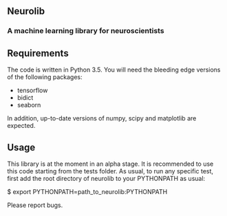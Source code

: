 ## Neurolib

### A machine learning library for neuroscientists

## Requirements

The code is written in Python 3.5. You will need the bleeding edge versions of the following packages:

- tensorflow
- bidict
- seaborn

In addition, up-to-date versions of numpy, scipy and matplotlib are expected.

## Usage

This library is at the moment in an alpha stage. It is recommended to use this code starting from the tests folder. As usual, to run any specific test, first add the root directory of neurolib to your PYTHONPATH as usual:

$ export PYTHONPATH=path_to_neurolib:PYTHONPATH

Please report bugs.
